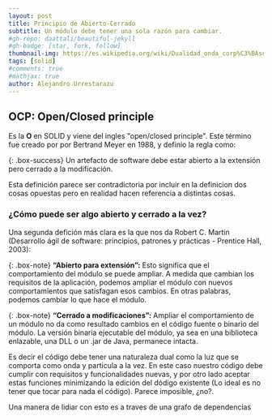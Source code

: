 ```yaml
---
layout: post
title: Principio de Abierto-Cerrado
subtitle: Un módulo debe tener una sola razón para cambiar.
#gh-repo: daattali/beautiful-jekyll
#gh-badge: [star, fork, follow]
thumbnail-img: https://es.wikipedia.org/wiki/Dualidad_onda_corp%C3%BAsculo#/media/Archivo:Dualite.jpg
tags: [solid]
#comments: true
#mathjax: true
author: Alejandro Urrestarazu
---
```


## OCP: Open/Closed principle

Es la **O** en SOLID y viene del ingles "open/closed principle".
Este término fue creado por por Bertrand Meyer en 1988, y definio la regla como:

{: .box-success} 
Un artefacto de software debe estar abierto a la extensión pero cerrado a la modificación.

Esta definición parece ser contradictoria por incluir en la definicion dos cosas opuestas pero en realidad hacen referencia a distintas cosas. 

### ¿Cómo puede ser algo abierto y cerrado a la vez?

Una segunda defición más clara es la que nos da Robert C. Martin (Desarrollo ágil de software: principios, patrones y prácticas - Prentice Hall, 2003):

{: .box-note}
**“Abierto para extensión”:** Esto significa que el comportamiento del módulo se puede ampliar. A medida que cambian los requisitos de la aplicación, podemos ampliar el módulo con nuevos comportamientos que satisfagan esos cambios. En otras palabras, podemos cambiar lo que hace el módulo.

{: .box-note}
**“Cerrado a modificaciones”:** Ampliar el comportamiento de un módulo no da como resultado cambios en el código fuente o binario del módulo. La versión binaria ejecutable del módulo, ya sea en una biblioteca enlazable, una DLL o un .jar de Java, permanece intacta.

Es decir el código debe tener una naturaleza dual como la luz que se comporta como onda y particula a la vez.
En este caso nuestro código debe cumplir con requisitos y funcionalidades nuevas, y por otro lado aceptar estas funciones minimizando la edición del dódigo existente (Lo ideal es no tener que tocar para nada el código).
Parece imposible, ¿no?.

Una manera de lidiar con esto es a traves de una grafo de dependencias 